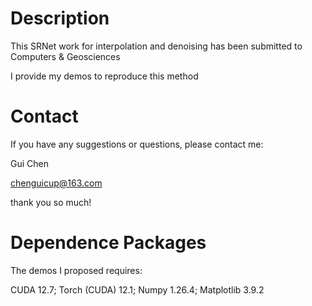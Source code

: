 # Description

This SRNet work for interpolation and denoising has been submitted to Computers & Geosciences

I provide my demos to reproduce this method

# Contact
If you have any suggestions or questions, please contact me:

Gui Chen

chenguicup@163.com

thank you so much!

# Dependence Packages

The demos I proposed requires: 

CUDA 12.7; Torch (CUDA) 12.1; Numpy 1.26.4; Matplotlib 3.9.2
